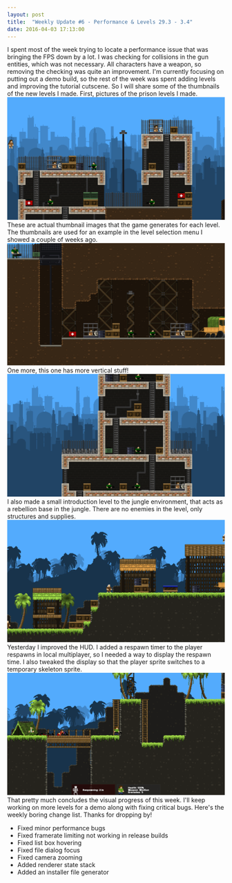 ```yaml
---
layout: post
title:  "Weekly Update #6 - Performance & Levels 29.3 - 3.4"
date: 2016-04-03 17:13:00
---
```

I spent most of the week trying to locate a performance issue that was bringing the FPS down by a lot. I was checking for collisions in the gun entities, which was not necessary. All characters have a weapon, so removing the checking was quite an improvement. I'm currently focusing on putting out a demo build, so the rest of the week was spent adding levels and improving the tutorial cutscene.
So I will share some of the thumbnails of the new levels I made. First, pictures of the prison levels I made.
![A new prison level.](/assets/WeeklyUpdates/6/PrisonBreakThumbnail.png)
These are actual thumbnail images that the game generates for each level. The thumbnails are used for an example in the level selection menu I showed a couple of weeks ago.
![A new prison level.](/assets/WeeklyUpdates/6/PrisonBreakHorThumbnail.png)
One more, this one has more vertical stuff!
![A new prison level.](/assets/WeeklyUpdates/6/PrisonBreakTowerThumbnail.png)
I also made a small introduction level to the jungle environment, that acts as a rebellion base in the jungle. There are no enemies in the level, only structures and supplies.
![A jungle introduction level. There's also a trampoline!](/assets/WeeklyUpdates/6/JungleThumbnail.png)
Yesterday I improved the HUD. I added a respawn timer to the player respawns in local multiplayer, so I needed a way to display the respawn time. I also tweaked the display so that the player sprite switches to a temporary skeleton sprite.
![It's a spooky skeleleleleton.](/assets/WeeklyUpdates/6/DeathHUD.png)
That pretty much concludes the visual progress of this week. I'll keep working on more levels for a demo along with fixing critical bugs. Here's the weekly boring change list. Thanks for dropping by!
*   Fixed minor performance bugs
*   Fixed framerate limiting not working in release builds
*   Fixed list box hovering
*   Fixed file dialog focus
*   Fixed camera zooming
*   Added renderer state stack
*   Added an installer file generator
